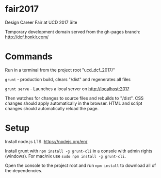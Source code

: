 # fair2017
Design Career Fair at UCD 2017 Site

Temporary development domain served from the gh-pages branch: http://dcf.honklr.com/

# Commands

Run in a terminal from the project root "ucd_dcf_2017/"

`grunt` - production build, clears "/dist" and regenerates all files

`grunt serve` - Launches a local server on [http://localhost:2017](http://localhost:2017)

Then watches for changes to source files and rebuilds to "/dist". CSS changes should apply automatically in the browser. HTML and script changes should automatically reload the page.

# Setup

Install node.js LTS. https://nodejs.org/en/

Install grunt with `npm install -g grunt-cli` in a console with admin rights (windows). For mac/nix use `sudo npm install -g grunt-cli`.

Open the console to the project root and run `npm install` to download all of the dependencies.
